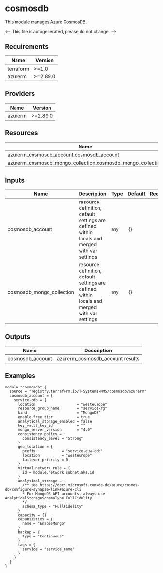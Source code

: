 <!-- BEGIN_TF_DOCS -->
# cosmosdb

This module manages Azure CosmosDB.

<-- This file is autogenerated, please do not change. -->

## Requirements

| Name | Version |
|------|---------|
| terraform | >=1.0 |
| azurerm | >=2.89.0 |

## Providers

| Name | Version |
|------|---------|
| azurerm | >=2.89.0 |

## Resources

| Name | Type |
|------|------|
| azurerm_cosmosdb_account.cosmosdb_account | resource |
| azurerm_cosmosdb_mongo_collection.cosmosdb_mongo_collection | resource |

## Inputs

| Name | Description | Type | Default | Required |
|------|-------------|------|---------|:--------:|
| cosmosdb_account | resource definition, default settings are defined within locals and merged with var settings | `any` | `{}` | no |
| cosmosdb_mongo_collection | resource definition, default settings are defined within locals and merged with var settings | `any` | `{}` | no |

## Outputs

| Name | Description |
|------|-------------|
| cosmosdb_account | azurerm_cosmosdb_account results |

## Examples

```hcl
module "cosmosdb" {
  source = "registry.terraform.io/T-Systems-MMS/cosmosdb/azurerm"
  cosmosdb_account = {
    service-cdb = {
      location                   = "westeurope"
      resource_group_name        = "service-rg"
      kind                       = "MongoDB"
      enable_free_tier           = true
      analytical_storage_enabled = false
      key_vault_key_id           = ""
      mongo_server_version       = "4.0"
      consistency_policy = {
        consistency_level = "Strong"
      }
      geo_location = {
        prefix            = "service-euw-cdb"
        location          = "westeurope"
        failover_priority = 0
      }
      virtual_network_rule = {
        id = module.network.subnet.aks.id
      }
      analytical_storage = {
        /** see https://docs.microsoft.com/de-de/azure/cosmos-db/configure-synapse-link#azure-cli
        * For MongoDB API accounts, always use -AnalyticalStorageSchemaType FullFidelity
        */
        schema_type = "FullFidelity"
      }
      capacity = {}
      capabilities = {
        name = "EnableMongo"
      }
      backup = {
        type = "Continuous"
      }
      tags = {
        service = "service_name"
      }
    }
  }
}
```
<!-- END_TF_DOCS -->